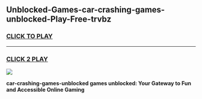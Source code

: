 
## Unblocked-Games-car-crashing-games-unblocked-Play-Free-trvbz
<h3>
<a href="https://premium76.site?title=car-crashing-games-unblocked&ref=22A">CLICK TO PLAY</a></h3>
<hr>

<h3>
<a href="https://premium76.site?title=car-crashing-games-unblocked&ref=22A">CLICK 2 PLAY</a>
  
</h3>

<a href="https://premium76.site?title=car-crashing-games-unblocked&ref=22A"><img src="https://clearcache.store/games.png"></a>


**car-crashing-games-unblocked games unblocked: Your Gateway to Fun and Accessible Online Gaming**
